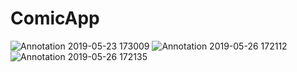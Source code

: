 # ComicApp

![Annotation 2019-05-23 173009](https://user-images.githubusercontent.com/39880157/58380411-e5696b00-7fda-11e9-96e7-c98848fe5f64.jpg)
![Annotation 2019-05-26 172112](https://user-images.githubusercontent.com/39880157/58380437-3a0ce600-7fdb-11e9-9e30-b5ec5b09b02f.jpg)
![Annotation 2019-05-26 172135](https://user-images.githubusercontent.com/39880157/58380442-48f39880-7fdb-11e9-94a9-00c2427a2fd0.jpg)
